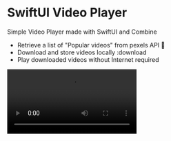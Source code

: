 # SwiftUI Video Player

Simple Video Player made with SwiftUI and Combine

- Retrieve a list of "Popular videos" from pexels API 🔄
- Download and store videos locally :download
- Play downloaded videos without Internet required

![First Version with all functionality](SwiftUIVP/DemoVideos/RPReplay_Final1718998391.MP4)
